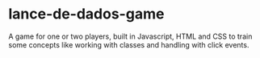 # lance-de-dados-game
A game for one or two players, built in Javascript, HTML and CSS to train some concepts like working with classes and handling with click events.
